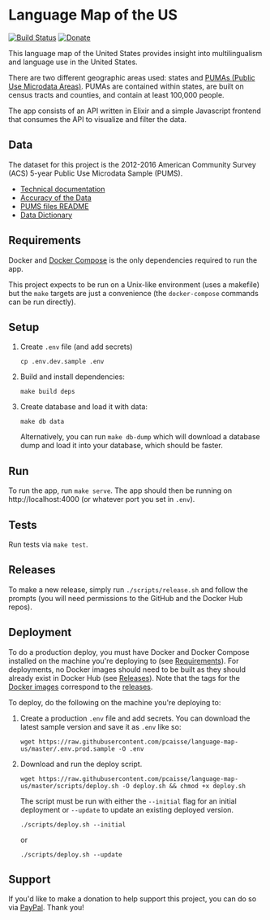 # Language Map of the US

[![Build Status](https://travis-ci.org/pcaisse/language-map-us.svg?branch=master)](https://travis-ci.org/pcaisse/language-map-us)
[![Donate](https://img.shields.io/badge/Donate-PayPal-green.svg)](https://www.paypal.com/cgi-bin/webscr?cmd=_donations&business=EEV9HUWFNVVV8&item_name=Support+the+Language+Map&currency_code=USD&source=url)

This language map of the United States provides insight into multilingualism and language use in the United States.

There are two different geographic areas used: states and [PUMAs (Public Use Microdata Areas)](https://www.census.gov/geo/reference/puma.html). PUMAs are contained within states, are built on census tracts and counties, and contain at least 100,000 people.

The app consists of an API written in Elixir and a simple Javascript frontend that consumes the API to visualize and filter the data.

## Data

The dataset for this project is the 2012-2016 American Community Survey (ACS) 5-year Public Use Microdata Sample (PUMS).

* [Technical documentation](https://www.census.gov/programs-surveys/acs/technical-documentation/pums/documentation.2016.html)
* [Accuracy of the Data](https://www2.census.gov/programs-surveys/acs/tech_docs/pums/accuracy/2012_2016AccuracyPUMS.pdf)
* [PUMS files README](https://www2.census.gov/programs-surveys/acs/tech_docs/pums/ACS2012_2016_PUMS_README.pdf)
* [Data Dictionary](https://www2.census.gov/programs-surveys/acs/tech_docs/pums/data_dict/PUMS_Data_Dictionary_2012-2016.pdf)

## Requirements

Docker and [Docker Compose](https://docs.docker.com/compose/install/) is the only dependencies required to run the app.

This project expects to be run on a Unix-like environment (uses a makefile) but the `make` targets are just a convenience (the `docker-compose` commands can be run directly).

## Setup

1. Create `.env` file (and add secrets)
    ```
    cp .env.dev.sample .env
    ```
1. Build and install dependencies:
    ```
    make build deps
    ```
1. Create database and load it with data:
    ```
    make db data
    ```
    Alternatively, you can run `make db-dump` which will download a database dump and load it into your database, which should be faster.

## Run

To run the app, run `make serve`. The app should then be running on http://localhost:4000 (or whatever port you set in `.env`).

## Tests

Run tests via `make test`.

## Releases

To make a new release, simply run `./scripts/release.sh` and follow the prompts (you will need permissions to the GitHub and the Docker Hub repos).

## Deployment

To do a production deploy, you must have Docker and Docker Compose installed on the machine you're deploying to (see [Requirements](#requirements)). For deployments, no Docker images should need to be built as they should already exist in Docker Hub (see [Releases](#releases)). Note that the tags for the [Docker images](https://hub.docker.com/r/pcaisse/language-map-us/tags) correspond to the [releases](https://hub.docker.com/r/pcaisse/language-map-us/tags).

To deploy, do the following on the machine you're deploying to:

1. Create a production `.env` file and add secrets. You can download the latest sample version and save it as `.env` like so:
    ```
    wget https://raw.githubusercontent.com/pcaisse/language-map-us/master/.env.prod.sample -O .env
    ```
2. Download and run the deploy script.
    ```
    wget https://raw.githubusercontent.com/pcaisse/language-map-us/master/scripts/deploy.sh -O deploy.sh && chmod +x deploy.sh
    ```
    The script must be run with either the `--initial` flag for an initial deployment or `--update` to update an existing deployed version.
    ```
    ./scripts/deploy.sh --initial
    ```
    or
    ```
    ./scripts/deploy.sh --update
    ```

## Support

If you'd like to make a donation to help support this project, you can do so via [PayPal](https://www.paypal.com/cgi-bin/webscr?cmd=_donations&business=EEV9HUWFNVVV8&item_name=Support+the+Language+Map&currency_code=USD&source=url). Thank you!
